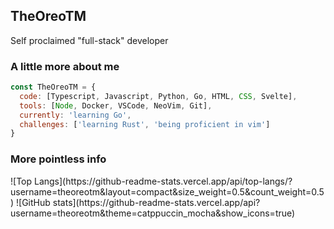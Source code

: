 <h2>TheOreoTM</h2>

<p>Self proclaimed "full-stack" developer</p>

<h3>A little more about me</h3>

```javascript
const TheOreoTM = {
  code: [Typescript, Javascript, Python, Go, HTML, CSS, Svelte],
  tools: [Node, Docker, VSCode, NeoVim, Git],
  currently: 'learning Go',
  challenges: ['learning Rust', 'being proficient in vim']
}
```

<h3>More pointless info</h3>
![Top Langs](https://github-readme-stats.vercel.app/api/top-langs/?username=theoreotm&layout=compact&size_weight=0.5&count_weight=0.5)
![GitHub stats](https://github-readme-stats.vercel.app/api?username=theoreotm&theme=catppuccin_mocha&show_icons=true)
